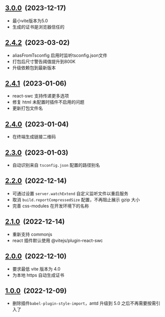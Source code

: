 ## [3.0.0](https://github.com/geekact/vite-react/compare/v2.4.2...v3.0.0)&nbsp;&nbsp;(2023-12-17)

- 最小vite版本为5.0
- 生成的证书是浏览器信任的

## [2.4.2](https://github.com/geekact/vite-react/compare/v2.4.1...v2.4.2)&nbsp;&nbsp;(2023-03-02)

- aliasFromTsconfig 启用时监听tsconfig.json文件
- 打包后尺寸警告阈值提升到800K
- 升级依赖包到最新版本

## [2.4.1](https://github.com/geekact/vite-react/compare/v2.4.0...v2.4.1)&nbsp;&nbsp;(2023-01-06)

- react-swc 支持传递更多选项
- 修复 html 未配置时插件不启用的问题
- 更新打包文件名

## [2.4.0](https://github.com/geekact/vite-react/compare/v2.3.0...v2.4.0)&nbsp;&nbsp;(2023-01-04)

- 在终端生成链接二维码

## [2.3.0](https://github.com/geekact/vite-react/compare/v2.2.0...v2.3.0)&nbsp;&nbsp;(2023-01-03)

- 自动识别来自 `tsconfig.json` 配置的路径别名

## [2.2.0](https://github.com/geekact/vite-react/compare/v2.1.0...v2.2.0)&nbsp;&nbsp;(2022-12-14)

- 可通过设置 `server.watchExtend` 自定义监听文件以重启服务
- 取消 `build.reportCompressedSize` 配置，不再阻止展示 gzip 大小
- 完善 css-modules 在开发环境下的名称

## [2.1.0](https://github.com/geekact/vite-react/compare/v2.0.0...v2.1.0)&nbsp;&nbsp;(2022-12-14)

- 重新支持 commonjs
- react 插件默认使用 @vitejs/plugin-react-swc

## [2.0.0](https://github.com/geekact/vite-react/compare/v1.0.0...v2.0.0)&nbsp;&nbsp;(2022-12-10)

- 要求最低 vite 版本为 4.0
- 为本地 https 自动生成证书

## [1.0.0](https://github.com/geekact/vite-react/compare)&nbsp;&nbsp;(2022-12-09)

- 删除插件`babel-plugin-style-import`，antd 升级到 5.0 之后不再需要按需引入了
